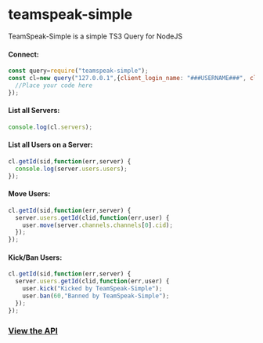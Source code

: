 # teamspeak-simple
TeamSpeak-Simple is a simple TS3 Query for NodeJS

#### Connect:
```javascript
const query=require("teamspeak-simple");
const cl=new query("127.0.0.1",{client_login_name: "###USERNAME###", client_login_password: "###PASSWORD###"},function(err,cl) {
  //Place your code here
});
```
#### List all Servers:
```javascript
console.log(cl.servers);
```

#### List all Users on a Server:
```javascript
cl.getId(sid,function(err,server) {
  console.log(server.users.users);
});
```

#### Move Users:
```javascript
cl.getId(sid,function(err,server) {
  server.users.getId(clid,function(err,user) {
    user.move(server.channels.channels[0].cid);
  });
});
```

#### Kick/Ban Users:
```javascript
cl.getId(sid,function(err,server) {
  server.users.getId(clid,function(err,user) {
    user.kick("Kicked by TeamSpeak-Simple");
    user.ban(60,"Banned by TeamSpeak-Simple");
  });
});
```

### [View the API](https://github.com/mkg20001/teamspeak-simple/blob/master/API.md)
